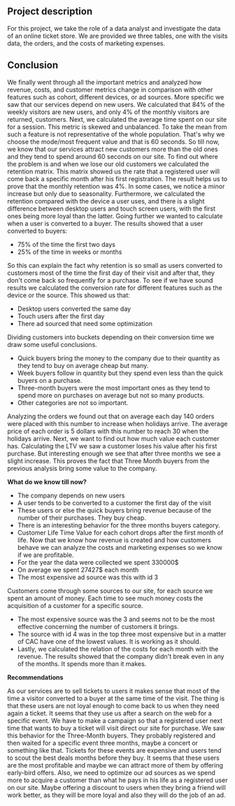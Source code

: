 ## Project description
For this project, we take the role of a data analyst and investigate the data of an online ticket store. We are provided we three tables, one with the visits data, the orders, and the costs of marketing expenses. 

## Conclusion
We finally went through all the important metrics and analyzed how revenue, costs, and customer metrics change in comparison with other features such as cohort, different devices, or ad sources.
More specific we saw that our services depend on new users. We calculated that 84% of the weekly visitors are new users, and only 4% of the monthly visitors are returned, customers.
Next, we calculated the average time spent on our site for a session. This metric is skewed and unbalanced. To take the mean from such a feature is not representative of the whole population. That's why we choose the mode/most frequent value and that is 60 seconds.
So till now, we know that our services attract new customers more than the old ones and they tend to spend around 60 seconds on our site.
To find out where the problem is and when we lose our old customers we calculated the retention matrix. This matrix showed us the rate that a registered user will come back a specific month after his first registration. The result helps us to prove that the monthly retention was 4%. In some cases, we notice a minor increase but only due to seasonality. Furthermore, we calculated the retention compared with the device a user uses, and there is a slight difference between desktop users and touch screen users, with the first ones being more loyal than the latter.
Going further we wanted to calculate when a user is converted to a buyer. The results showed that a user converted to buyers:
- 75% of the time the first two days
- 25% of the time in weeks or months

So this can explain the fact why retention is so small as users converted to customers most of the time the first day of their visit and after that, they don't come back so frequently for a purchase. To see if we have sound results we calculated the conversion rate for different features such as the device or the source. This showed us that:
- Desktop users converted the same day
- Touch users after the first day
- There ad sourced that need some optimization

Dividing customers into buckets depending on their conversion time we draw some useful conclusions.
- Quick buyers bring the money to the company due to their quantity as they tend to buy on average cheap but many.
- Week buyers follow in quantity but they spend even less than the quick buyers on a purchase.
- Three-month buyers were the most important ones as they tend to spend more on purchases on average but not so many products.
- Other categories are not so important.

Analyzing the orders we found out that on average each day 140 orders were placed with this number to increase when holidays arrive.
The average price of each order is 5 dollars with this number to reach 30 when the holidays arrive.
Next, we want to find out how much value each customer has. Calculating the LTV we saw a customer loses his value after his first purchase. But interesting enough we see that after three months we see a slight increase. This proves the fact that Three Month buyers from the previous analysis bring some value to the company.

**What do we know till now?**

- The company depends on new users
- A user tends to be converted to a customer the first day of the visit
- These users or else the quick buyers bring revenue because of the number of their purchases. They buy cheap.
- There is an interesting behavior for the three months buyers category.
- Customer Life Time Value for each cohort drops after the first month of life.
Now that we know how revenue is created and how customers behave we can analyze the costs and marketing expenses so we know if we are profitable.
- For the year the data were collected we spent 330000\$
- On average we spent 27427\$ each month
- The most expensive ad source was this with id 3

Customers come through some sources to our site, for each source we spent an amount of money. Each time to see much money costs the acquisition of a customer for a specific source.
- The most expensive source was the 3 and seems not to be the most effective concerning the number of customers it brings.
- The source with id 4 was in the top three most expensive but in a matter of CAC have one of the lowest values. It is working as it should.
- Lastly, we calculated the relation of the costs for each month with the revenue. The results showed that the company didn't break even in any of the months. It spends more than it makes.


**Recommendations**

As our services are to sell tickets to users it makes sense that most of the time a visitor converted to a buyer at the same time of the visit. The thing is that these users are not loyal enough to come back to us when they need again a ticket. It seems that they use us after a search on the web for a specific event. We have to make a campaign so that a registered user next time that wants to buy a ticket will visit direct our site for purchase. We saw this behavior for the Three-Month buyers. They probably registered and then waited for a specific event three months, maybe a concert or something like that. Tickets for these events are expensive and users tend to scout the best deals months before they buy. It seems that these users are the most profitable and maybe we can attract more of them by offering early-bird offers. Also, we need to optimize our ad sources as we spend more to acquire a customer than what he pays in his life as a registered user on our site. Maybe offering a discount to users when they bring a friend will work better, as they will be more loyal and also they will do the job of an ad.
